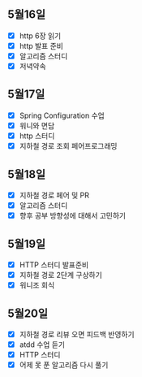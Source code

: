 ## 5월16일

- [x] http 6장 읽기
- [x] http 발표 준비
- [x] 알고리즘 스터디
- [x] 저녁약속

## 5월17일

- [x] Spring Configuration 수업
- [x] 워니와 면담
- [x] http 스터디
- [x] 지하철 경로 조회 페어프로그래밍

## 5월18일

- [x] 지하철 경로 페어 및 PR
- [x] 알고리즘 스터디
- [x] 향후 공부 방향성에 대해서 고민하기

## 5월19일

- [x] HTTP 스터디 발표준비
- [x] 지하철 경로 2단계 구상하기
- [x] 워니조 회식

## 5월20일

- [x] 지하철 경로 리뷰 오면 피드백 반영하기
- [x] atdd 수업 듣기
- [x] HTTP 스터디
- [x] 어제 못 푼 알고리즘 다시 풀기
